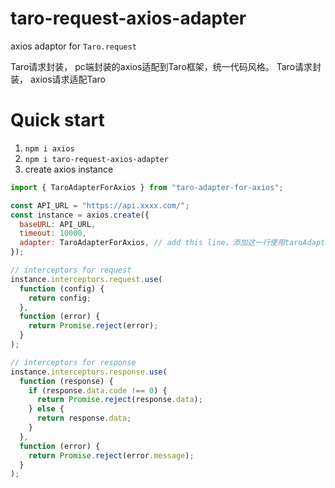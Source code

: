 # taro-request-axios-adapter
axios adaptor for `Taro.request`

Taro请求封装， pc端封装的axios适配到Taro框架，统一代码风格。
Taro请求封装， axios请求适配Taro

# Quick start
1. `npm i axios`
2. `npm i taro-request-axios-adapter`
3. create axios instance

```js
import { TaroAdapterForAxios } from "taro-adapter-for-axios";

const API_URL = "https://api.xxxx.com/";
const instance = axios.create({
  baseURL: API_URL,
  timeout: 10000,
  adapter: TaroAdapterForAxios, // add this line，添加这一行使用taroAdapter
});

// interceptors for request
instance.interceptors.request.use(
  function (config) {
    return config;
  },
  function (error) {
    return Promise.reject(error);
  }
);

// interceptors for response
instance.interceptors.response.use(
  function (response) {
    if (response.data.code !== 0) {
      return Promise.reject(response.data);
    } else {
      return response.data;
    }
  },
  function (error) {
    return Promise.reject(error.message);
  }
);
